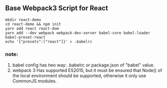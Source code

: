 ## Base Webpack3 Script for React

```base
mkdir react-demo
cd react-demo && npm init
yarn add react react-dom
yarn add --dev webpack webpack-dev-server babel-core babel-loader babel-preset-react
echo '{"presets":["react"]}' > .babelrc
```
### note:
1. babel config has two way: .babelrc or package.json of "babel" value.
2. webpack 3 Has supported ES2015, but it must be ensured that Node() of the local environment should be supported, otherwise it only use CommonJS modules.